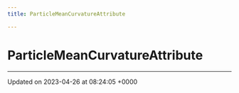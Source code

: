 ```yaml
---
title: ParticleMeanCurvatureAttribute

---
```


# ParticleMeanCurvatureAttribute





-------------------------------

Updated on 2023-04-26 at 08:24:05 +0000